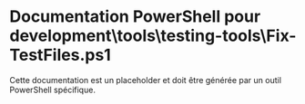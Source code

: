 # Documentation PowerShell pour development\tools\testing-tools\Fix-TestFiles.ps1

Cette documentation est un placeholder et doit être générée par un outil PowerShell spécifique.
